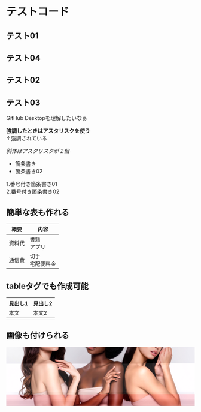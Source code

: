 # テストコード
## テスト01
## テスト04
## テスト02
## テスト03

GitHub Desktopを理解したいなぁ

**強調したときはアスタリスクを使う**<br>
↑強調されている

*斜体はアスタリスクが１個*

- 箇条書き
- 箇条書き02

1.番号付き箇条書き01<br>
2.番号付き箇条書き02


## 簡単な表も作れる
|概要 |内容
|-- |--
|資料代 |書籍<br>アプリ
|通信費 |切手<br>宅配便料金

## tableタグでも作成可能
<table>
  <tbody>
    <tr>
      <th>見出し1</th>
      <th>見出し2</th>
    </tr>
    <tr>
      <td>本文</td>
      <td>本文2</td>
    </tr>

  </tbody>
</table>

## 画像も付けられる
![サンプル画像](img/sample_image01.jpg)